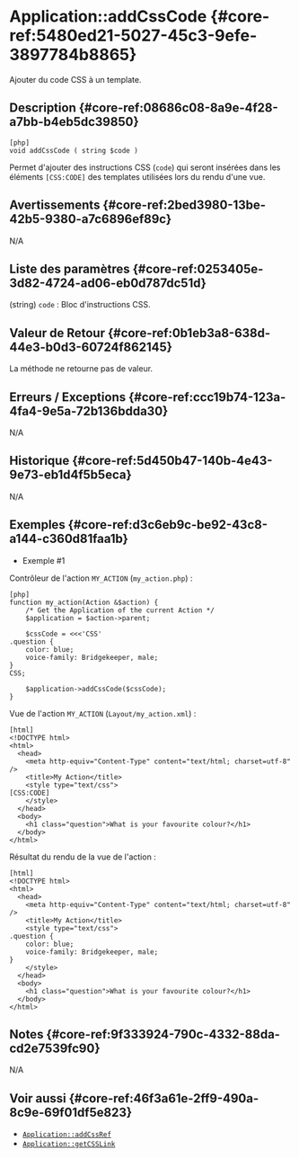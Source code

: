 # Application::addCssCode {#core-ref:5480ed21-5027-45c3-9efe-3897784b8865}

<div class="short-description">
Ajouter du code CSS à un template.
</div>

<!-- <div class="applicability"></div> -->

## Description {#core-ref:08686c08-8a9e-4f28-a7bb-b4eb5dc39850}


    [php]
    void addCssCode ( string $code )

Permet d'ajouter des instructions CSS (`code`) qui seront insérées dans les
éléments `[CSS:CODE]` des templates utilisées lors du rendu d'une vue.

## Avertissements {#core-ref:2bed3980-13be-42b5-9380-a7c6896ef89c}

N/A

## Liste des paramètres {#core-ref:0253405e-3d82-4724-ad06-eb0d787dc51d}

(string) `code`
:   Bloc d'instructions CSS.

## Valeur de Retour {#core-ref:0b1eb3a8-638d-44e3-b0d3-60724f862145}

La méthode ne retourne pas de valeur.

## Erreurs / Exceptions {#core-ref:ccc19b74-123a-4fa4-9e5a-72b136bdda30}

N/A

## Historique {#core-ref:5d450b47-140b-4e43-9e73-eb1d4f5b5eca}

N/A

## Exemples {#core-ref:d3c6eb9c-be92-43c8-a144-c360d81faa1b}

- Exemple #1

Contrôleur de l'action `MY_ACTION` (`my_action.php`) :


    [php]
    function my_action(Action &$action) {
        /* Get the Application of the current Action */
        $application = $action->parent;
    
        $cssCode = <<<'CSS'
    .question {
        color: blue;
        voice-family: Bridgekeeper, male;
    }
    CSS;
    
        $application->addCssCode($cssCode);
    }

Vue de l'action `MY_ACTION` (`Layout/my_action.xml`) :


    [html]
    <!DOCTYPE html>
    <html>
      <head>
        <meta http-equiv="Content-Type" content="text/html; charset=utf-8" />
        <title>My Action</title>
        <style type="text/css">
    [CSS:CODE]
        </style>
      </head>
      <body>
        <h1 class="question">What is your favourite colour?</h1>
      </body>
    </html>


Résultat du rendu de la vue de l'action :


    [html]
    <!DOCTYPE html>
    <html>
      <head>
        <meta http-equiv="Content-Type" content="text/html; charset=utf-8" />
        <title>My Action</title>
        <style type="text/css">
    .question {
        color: blue;
        voice-family: Bridgekeeper, male;
    }
        </style>
      </head>
      <body>
        <h1 class="question">What is your favourite colour?</h1>
      </body>
    </html>

## Notes {#core-ref:9f333924-790c-4332-88da-cd2e7539fc90}

N/A

## Voir aussi {#core-ref:46f3a61e-2ff9-490a-8c9e-69f01df5e823}

- [`Application::addCssRef`](#core-ref:4BBA8A6B-8002-4C0A-8AC7-70D75B31B02B)
- [`Application::getCSSLink`](#core-ref:7A7BE83F-FBC2-4F45-8115-BC295321BCF4)
